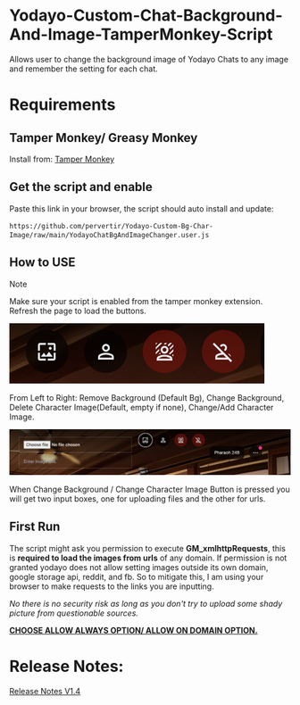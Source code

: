 # Yodayo-Custom-Chat-Background-And-Image-TamperMonkey-Script
 Allows user to change the background image of Yodayo Chats to any image and remember the setting for each chat.


# Requirements

## Tamper Monkey/ Greasy Monkey
Install from: [Tamper Monkey](https://www.tampermonkey.net/)

## Get the script and enable
Paste this link in your browser, the script should auto install and update: 
```
https://github.com/pervertir/Yodayo-Custom-Bg-Char-Image/raw/main/YodayoChatBgAndImageChanger.user.js
```


## How to USE

>[!NOTE]
Make sure your script is enabled from the tamper monkey extension. Refresh the page to load the buttons.

![UI Description](UI.png)

From Left to Right: Remove Background (Default Bg), Change Background, Delete Character Image(Default, empty if none), Change/Add Character Image.


![UI Expanded](UI-Expanded.png)


When Change Background / Change Character Image Button is pressed you will get two input boxes, one for uploading files and the other for urls.


## First Run
The script might ask you permission to execute **GM_xmlhttpRequests**, this is **required to load the images from urls** of any domain. If permission is not granted yodayo does not allow setting images outside its own domain, google storage api, reddit, and fb. So to mitigate this, I am using your browser to make requests to the links you are inputting. 

*No there is no security risk as long as you don't try to upload some shady picture from questionable sources.* 

**<u>CHOOSE ALLOW ALWAYS OPTION/ ALLOW ON DOMAIN OPTION.</u>**

# Release Notes: 

[Release Notes V1.4](RELEASE_NOTES.md)
